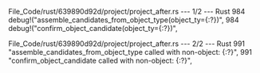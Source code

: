 File_Code/rust/639890d92d/project/project_after.rs --- 1/2 --- Rust
984     debug!("assemble_candidates_from_object_type(object_ty={:?})",                                                                                       984     debug!("confirm_object_candidate(object_ty={:?})",

File_Code/rust/639890d92d/project/project_after.rs --- 2/2 --- Rust
991                 "assemble_candidates_from_object_type called with non-object: {:?}",                                                                     991                 "confirm_object_candidate called with non-object: {:?}",

